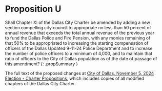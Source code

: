 # Proposition U

Shall Chapter XI of the Dallas City Charter be amended by adding a new section compelling city council to appropriate no less than 50 percent of annual revenue that exceeds the total annual revenue of the previous year to fund the Dallas Police and Fire Pension, with any monies remaining of that 50% to be appropriated to increasing the starting compensation of officers of the Dallas Updated 9-11-24 Police Department and to increase the number of police officers to a minimum of 4,000, and to maintain that ratio of officers to the City of Dallas population as of the date of passage of this amendment?
{: .propSummary }

The full text of the proposed changes at [City of Dallas, November 5, 2024 Election - Charter Propositions](PCL.pdf), which includes copies of all modified chapters of the Dallas City Charter.
